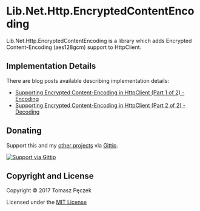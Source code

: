 # Lib.Net.Http.EncryptedContentEncoding

Lib.Net.Http.EncryptedContentEncoding is a library which adds Encrypted Content-Encoding (aes128gcm) support to HttpClient.

## Implementation Details

There are blog posts available describing implementation details:

- [Supporting Encrypted Content-Encoding in HttpClient (Part 1 of 2) - Encoding](https://tpeczek.blogspot.com/2017/02/supporting-encrypted-content-encoding.html)
- [Supporting Encrypted Content-Encoding in HttpClient (Part 2 of 2) - Decoding](https://tpeczek.blogspot.com/2017/03/supporting-encrypted-content-encoding.html)


## Donating
Support this and my [other projects](https://github.com/tpeczek/) via [Gittip](https://www.gittip.com/tpeczek/).

[![Support via Gittip](https://2.bp.blogspot.com/-hfTLKixXGvw/U-PmH5hGK4I/AAAAAAAAAf8/o94Go42VeZU/s1600/gittip.png)](https://www.gittip.com/tpeczek/)

## Copyright and License
Copyright © 2017 Tomasz Pęczek

Licensed under the [MIT License](https://github.com/tpeczek/Lib.Net.Http.EncryptedContentEncoding/blob/master/LICENSE.md)

